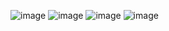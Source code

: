 
![image](https://github.com/Coder-Gokul/Tailwind-Email-Subscribe/assets/119941012/e6f93d6d-e2da-4d70-bdd4-8daa2ae7fe0d)
![image](https://github.com/Coder-Gokul/Tailwind-Email-Subscribe/assets/119941012/461dc45c-6a6e-4469-9278-d1dee31531ed)
![image](https://github.com/Coder-Gokul/Tailwind-Email-Subscribe/assets/119941012/50f61deb-2cde-4056-8a70-95b7545dbdb4)
![image](https://github.com/Coder-Gokul/Tailwind-Email-Subscribe/assets/119941012/cceed5d3-5b43-45d8-8c97-0d113d09c437)

